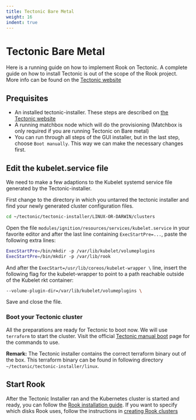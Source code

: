 ```yaml
---
title: Tectonic Bare Metal
weight: 16
indent: true
---
```


# Tectonic Bare Metal
Here is a running guide on how to implement Rook on Tectonic. A complete guide on how to install Tectonic is out of the scope of the Rook project. More info can be found on the [Tectonic website](https://coreos.com/tectonic/docs/latest/)

## Prequisites
- An installed tectonic-installer. These steps are described on [the Tectonic website](https://coreos.com/tectonic/docs/latest/install/bare-metal/#4-tectonic-installer)
- A running matchbox node which will do the provisioning (Matchbox is only required if you are running Tectonic on Bare metal)
- You can run through all steps of the GUI installer, but in the last step, choose `Boot manually`. This way we can make the necessary changes first.

## Edit the kubelet.service file
We need to make a few adaptions to the Kubelet systemd service file generated by the Tectonic-installer.

First change to the directory in which you untarred the tectonic installer and find your newly generated cluster configuration files.

```bash
cd ~/tectonic/tectonic-installer/LINUX-OR-DARWIN/clusters
```


Open the file `modules/ignition/resources/services/kubelet.service` in your favorite editor and after the last line containing `ExecStartPre=...`, paste the following extra lines:

```bash
ExecStartPre=/bin/mkdir -p /var/lib/kubelet/volumeplugins
ExecStartPre=/bin/mkdir -p /var/lib/rook
```

And after the `ExecStart=/usr/lib/coreos/kubelet-wrapper \` line, insert the following flag for the kubelet-wrapper to point to a path reachable outside of the Kubelet rkt container:

```bash
--volume-plugin-dir=/var/lib/kubelet/volumeplugins \
```

Save and close the file.

### Boot your Tectonic cluster
All the preparations are ready for Tectonic to boot now. We will use `terraform` to start the cluster.
Visit the official [Tectonic manual boot](https://coreos.com/tectonic/docs/latest/install/aws/manual-boot.html#deploy-the-cluster) page for the commands to use.

**Remark:** The Tectonic installer contains the correct terraform binary out of the box. This terraform binary can be found in following directory `~/tectonic/tectonic-installer/linux`.

## Start Rook
After the Tectonic Installer ran and the Kubernetes cluster is started and ready, you can follow the [Rook installation guide](quickstart.md).
If you want to specify which disks Rook uses, follow the instructions in [creating Rook clusters](ceph-cluster-crd.md)

